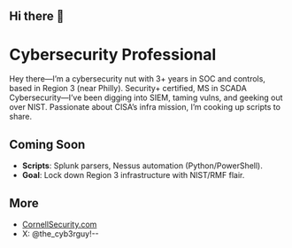 ## Hi there 👋

# Cybersecurity Professional
Hey there—I’m a cybersecurity nut with 3+ years in SOC and controls, based in Region 3 (near Philly). Security+ certified, MS in SCADA Cybersecurity—I’ve been digging into SIEM, taming vulns, and geeking out over NIST. Passionate about CISA’s infra mission, I’m cooking up scripts to share.

## Coming Soon
- **Scripts**: Splunk parsers, Nessus automation (Python/PowerShell).
- **Goal**: Lock down Region 3 infrastructure with NIST/RMF flair.

## More
- [CornellSecurity.com](https://cornellsecurity.wixsite.com/my-site)
- X: @the_cyb3rguy!--
